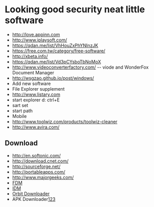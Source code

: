
# Looking good security neat little software
* http://love.appinn.com
* http://www.iplaysoft.com/
* https://qdan.me/list/VhHouZxPhYNInzJK
* https://free.com.tw/category/free-software/
* http://xbeta.info/
* https://qdan.me/list/Vd3pCYsboTbNoMoX
* http://www.videoconverterfactory.com/ -- viode and WonderFox Document Manager
* http://wsgzao.github.io/post/windows/
* Add new software
 * File Explorer supplement
  * http://www.listary.com
  *  start explorer d:  ctrl+E
  *  sart set 
  *  start path
* Mobile
* http://www.toolwiz.com/products/toolwiz-cleaner
* http://www.avira.com/


## Download
 *  http://en.softonic.com/
 *  http://download.cnet.com/
 *  http://sourceforge.net/
 *  http://portableapps.com/
 *  http://www.majorgeeks.com/
 *  [FDM](http://www.freedownloadmanager.org/)
 *  [IDM](https://www.internetdownloadmanager.com/?utm_source=qdan.me#/)
 *  [Orbit Downloader](http://www.orbitdownloader.com/?utm_source=qdan.me#/)
 * APK Downloader[1](http://apps.evozi.com/apk-downloader/)[2](http://apk-dl.com/)[3](http://apkleecher.com/)
